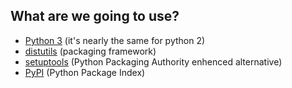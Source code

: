## What are we going to use?

- [Python 3](https://www.python.org/download/releases/3.0/) (it's nearly the same for python 2)
- [distutils](https://docs.python.org/3/library/distutils.html) (packaging framework)
- [setuptools](https://pypi.python.org/pypi/setuptools) (Python Packaging Authority enhenced alternative)
- [PyPI](https://pypi.python.org/) (Python Package Index)
